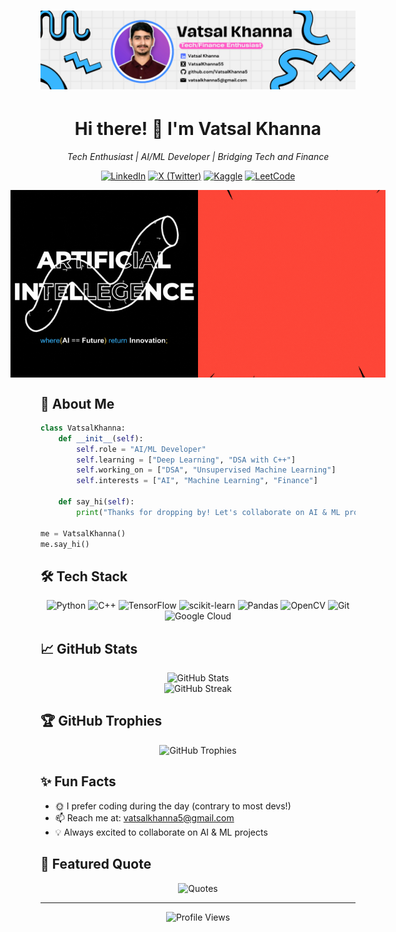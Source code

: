 <h1 align="center">
  <img src="https://github.com/VatsalKhanna5/VatsalKhanna5/blob/main/Linkedin_Banner2.png" alt="Vatsal Khanna Banner">
</h1>

<h1 align="center">Hi there! 👋 I'm Vatsal Khanna</h1>

<p align="center">
  <em>Tech Enthusiast | AI/ML Developer | Bridging Tech and Finance</em>
</p>

<div align="center">
  
  [![LinkedIn](https://img.shields.io/badge/LinkedIn-0077B5?style=for-the-badge&logo=linkedin&logoColor=white)](https://linkedin.com/in/vatsalkhanna)
  [![X (Twitter)](https://img.shields.io/badge/X_(Twitter)-000000?style=for-the-badge&logo=x&logoColor=white)](https://twitter.com/vatsalkhanna55)
  [![Kaggle](https://img.shields.io/badge/Kaggle-20BEFF?style=for-the-badge&logo=kaggle&logoColor=white)](https://kaggle.com/vatsalkhanna)
  [![LeetCode](https://img.shields.io/badge/LeetCode-FFA116?style=for-the-badge&logo=leetcode&logoColor=black)](https://leetcode.com/vatsalkhanna5)
  
</div>

</div>
<div align="center" style="display: flex; justify-content: center; align-items: center;">
  <img height="300" src="https://github.com/VatsalKhanna5/VatsalKhanna5/blob/main/AI_gif.gif" alt="coding gif">
  <img height="300" src="https://github.com/VatsalKhanna5/VatsalKhanna5/blob/main/SOON-gif.gif" alt="coding gif">
</div>

## 🚀 About Me

```python
class VatsalKhanna:
    def __init__(self):
        self.role = "AI/ML Developer"
        self.learning = ["Deep Learning", "DSA with C++"]
        self.working_on = ["DSA", "Unsupervised Machine Learning"]
        self.interests = ["AI", "Machine Learning", "Finance"]
        
    def say_hi(self):
        print("Thanks for dropping by! Let's collaborate on AI & ML projects!")

me = VatsalKhanna()
me.say_hi()
```

## 🛠️ Tech Stack

<div align="center">
  
  ![Python](https://img.shields.io/badge/Python-3776AB?style=for-the-badge&logo=python&logoColor=white)
  ![C++](https://img.shields.io/badge/C++-00599C?style=for-the-badge&logo=c%2B%2B&logoColor=white)
  ![TensorFlow](https://img.shields.io/badge/TensorFlow-FF6F00?style=for-the-badge&logo=tensorflow&logoColor=white)
  ![scikit-learn](https://img.shields.io/badge/scikit--learn-F7931E?style=for-the-badge&logo=scikit-learn&logoColor=white)
  ![Pandas](https://img.shields.io/badge/Pandas-150458?style=for-the-badge&logo=pandas&logoColor=white)
  ![OpenCV](https://img.shields.io/badge/OpenCV-5C3EE8?style=for-the-badge&logo=opencv&logoColor=white)
  ![Git](https://img.shields.io/badge/Git-F05032?style=for-the-badge&logo=git&logoColor=white)
  ![Google Cloud](https://img.shields.io/badge/Google_Cloud-4285F4?style=for-the-badge&logo=google-cloud&logoColor=white)
  
</div>

## 📈 GitHub Stats

<div align="center">
  <img src="https://github-readme-stats.vercel.app/api?username=VatsalKhanna5&show_icons=true&theme=radical" alt="GitHub Stats" />
</div>

<div align="center">
  <img src="https://github-readme-streak-stats.herokuapp.com/?user=VatsalKhanna5&theme=radical" alt="GitHub Streak" />
</div>

## 🏆 GitHub Trophies

<div align="center">
  <img src="https://github-profile-trophy.vercel.app/?username=vatsalkhanna5&theme=radical&no-frame=true&no-bg=false&margin-w=4" alt="GitHub Trophies" />
</div>

## ✨ Fun Facts

- 🌞 I prefer coding during the day (contrary to most devs!)
- 📫 Reach me at: vatsalkhanna5@gmail.com
- 💡 Always excited to collaborate on AI & ML projects

## 📝 Featured Quote

<div align="center">
  
  ![Quotes](https://quotes-github-readme.vercel.app/api?type=horizontal&theme=radical)
  
</div>

---

<div align="center">
  <img src="https://komarev.com/ghpvc/?username=vatsalkhanna5&label=Profile%20Views&color=blueviolet&style=flat" alt="Profile Views" />
</div>
